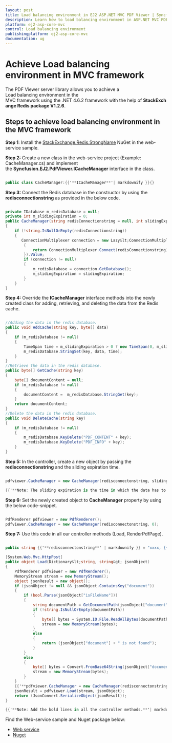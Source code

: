 ```yaml
---
layout: post
title: Load balancing environment in EJ2 ASP.NET MVC PDF Viewer | Syncfusion
description: Learn how to load balancing environment in ASP.NET MVC PDF Viewer component of Syncfusion Essential JS 2 and more.
platform: ej2-asp-core-mvc
control: Load balancing environment
publishingplatform: ej2-asp-core-mvc
documentation: ug
---
```



# Achieve Load balancing environment in MVC framework

The PDF Viewer server library allows you to achieve a Load balancing environment in the MVC framework using the .NET 4.6.2 framework with the help of **StackExchange Redis package V1.2.6**.

## Steps to achieve load balancing environment in the MVC framework

**Step 1**: Install the [StackExchange.Redis.StrongName](https://www.nuget.org/packages/StackExchange.Redis.StrongName) NuGet in the web-service sample.

**Step 2:** Create a new class in the web-service project (Example: CacheManager.cs) and implement the **Syncfusion.EJ2.PdfViewer.ICacheManager** interface in the class.

```cs

public class CacheManager:{{'**ICacheManager**'| markdownify }}{}

```

**Step 3:** Connect the Redis database in the constructor by using the **redisconnectionstring** as provided in the below code.

```cs

private IDatabase m_redisDatabase = null;
private int m_slidingExpiration = 0;
public CacheManager(string redisConnectionstring = null, int slidingExpiration = 0)
{
    if (!string.IsNullOrEmpty(redisConnectionstring))
    {
       ConnectionMultiplexer connection = new Lazy&lt;ConnectionMultiplexer&gt;(() =>
        {
            return ConnectionMultiplexer.Connect(redisConnectionstring);
        }).Value;
        if (connection != null)
        {
            m_redisDatabase = connection.GetDatabase();
            m_slidingExpiration = slidingExpiration;
        }
    }
}

```

**Step 4:** Override the **ICacheManager** interface methods into the newly created class for adding, retrieving, and deleting the data from the Redis cache.

```cs

//Adding the data in the redis database.
public void AddCache(string key, byte[] data)
{
    if (m_redisDatabase != null)
    {
        TimeSpan time = m_slidingExpiration > 0 ? new TimeSpan(0, m_slidingExpiration, 0) : new TimeSpan(24, 0, 0); // Provided the sliding expiration time
        m_redisDatabase.StringSet(key, data, time);
    }
}
//Retrieve the data in the redis database.
public byte[] GetCache(string key)
{
    byte[] documentContent = null;
    if (m_redisDatabase != null)
    {
        documentContent =  m_redisDatabase.StringGet(key);
    }
    return documentContent;
}
//Delete the data in the redis database.
public void DeleteCache(string key)
{
    if (m_redisDatabase != null)
    {
        m_redisDatabase.KeyDelete("PDF_CONTENT" + key);
        m_redisDatabase.KeyDelete("PDF_INFO" + key);
    }
}

```

**Step 5:** In the controller, create a new object by passing the **redisconnectionstring** and the sliding expiration time.

```cs

pdfviewer.CacheManager = new CacheManager(redisconnectonstring, slidingexpiration);

{{'**Note: The sliding expiration is the time in which the data has to be stored in the cache for a specific minutes. If 0 then it will store for 24 hours.**'| markdownify }}

```

**Step 6:** Set the newly created object to **CacheManager** property by using the below code-snippet.

```cs

PdfRenderer pdfviewer = new PdfRenderer();
pdfviewer.CacheManager = new CacheManager(redisconnectonstring, 0);

```

**Step 7:** Use this code in all our controller methods (Load, RenderPdfPage).

```cs

public string {{'**redisconnectonstring**' | markdownify }} = "xxxx, {{'**ssl=True,abortConnect=False,syncTimeout=100000**'| markdownify }}";

[System.Web.Mvc.HttpPost]
public object Load(Dictionary&lt;string, string&gt; jsonObject)
{
    PdfRenderer pdfviewer = new PdfRenderer();
    MemoryStream stream = new MemoryStream();
    object jsonResult = new object();
    if (jsonObject != null && jsonObject.ContainsKey("document"))
    {
        if (bool.Parse(jsonObject["isFileName"]))
        {
            string documentPath = GetDocumentPath(jsonObject["document"]);
            if (!string.IsNullOrEmpty(documentPath))
            {
                byte[] bytes = System.IO.File.ReadAllBytes(documentPath);
                stream = new MemoryStream(bytes);
            }
            else
            {
                return (jsonObject["document"] + " is not found");
            }
        }
        else
        {
            byte[] bytes = Convert.FromBase64String(jsonObject["document"]);
            stream = new MemoryStream(bytes);
        }
    }
    {{'**pdfviewer.CacheManager = new CacheManager(redisconnectonstring, 0);**'| markdownify }}
    jsonResult = pdfviewer.Load(stream, jsonObject);
    return (JsonConvert.SerializeObject(jsonResult));
}

{{'**Note: Add the bold lines in all the controller methods.**'| markdownify }}

```

Find the Web-service sample and Nuget package below:
* [Web service](https://www.syncfusion.com/downloads/support/directtrac/general/ze/PdfViewer_WebAPI_Service_(3)1568224382.zip)
* [Nuget](https://www.syncfusion.com/downloads/support/directtrac/general/ze/Syncfusion.EJ2.PdfViewer.AspNet.Mvc5.19.1.0.59-1399631455.zip)